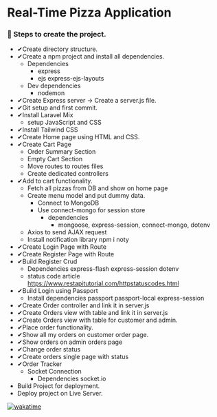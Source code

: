 # Real-Time Pizza Application

### 🚀 Steps to create the project.
- ✔Create directory structure.
- ✔Create a npm project and install all dependencies.
    - Dependencies
        - express
        - ejs express-ejs-layouts
    - Dev dependencies
        - nodemon
- ✔Create Express server -> Create a server.js file.
- ✔Git setup and first commit.
- ✔Install Laravel Mix
    - setup JavaScript and CSS
- ✔Install Tailwind CSS
- ✔Create Home page using HTML and CSS.
- ✔Create Cart Page
    - Order Summary Section
    - Empty Cart Section
    - Move routes to routes files
    - Create dedicated controllers
- ✔Add to cart functionality.
    - Fetch all pizzas from DB and show on home page
    - Create menu model and put dummy data.
        - Connect to MongoDB
        - Use connect-mongo for session store
            - dependencies
                - mongoose, express-session, connect-mongo, dotenv
    - Axios to send AJAX request
    - Install notification library npm i noty
- ✔Create Login Page with Route
- ✔Create Register Page with Route
- ✔Build Register Crud
    - Dependencies express-flash express-session dotenv
    - status code article https://www.restapitutorial.com/httpstatuscodes.html
- ✔Build Login using Passport
    - Install dependencies passport passport-local express-session
- ✔Create Order controller and link it in server.js
- ✔Create Orders view with table and link it in server.js
- ✔Create Orders view with table for customer and admin.
- ✔Place order functionality.
- ✔Show all my orders on customer order page.
- ✔Show orders on admin orders page
- ✔Change order status
- ✔Create orders single page with status
- ✔Order Tracker
    - Socket Connection
        - Dependencies socket.io
- Build Project for deployment.
- Deploy project on Live Server.


[![wakatime](https://wakatime.com/badge/github/pranjalshikhar/real-time-pizza-app.svg)](https://wakatime.com/badge/github/pranjalshikhar/real-time-pizza-app)